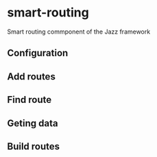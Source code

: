 # smart-routing
Smart routing commponent of the Jazz framework 
## Configuration

## Add routes
## Find route
## Geting data
## Build routes
